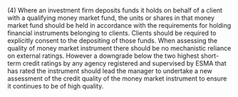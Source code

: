 (4) Where an investment firm deposits funds it holds on behalf of a client with a qualifying money market fund, the units or shares in that money market fund should be held in accordance with the requirements for holding financial instruments belonging to clients. Clients should be required to explicitly consent to the depositing of those funds. When assessing the quality of money market instrument there should be no mechanistic reliance on external ratings. However a downgrade below the two highest short-term credit ratings by any agency registered and supervised by ESMA that has rated the instrument should lead the manager to undertake a new assessment of the credit quality of the money market instrument to ensure it continues to be of high quality.